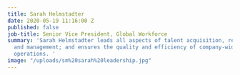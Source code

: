 ```yaml
---
title: Sarah Helmstadter
date: 2020-05-19 11:16:00 Z
published: false
job-title: Senior Vice President, Global Workforce
summary: 'Sarah Helmstadter leads all aspects of talent acquisition, retention, development,
  and management; and ensures the quality and efficiency of company-wide human resource
  operations. '
image: "/uploads/sm%20sarah%20leadership.jpg"
---
```


